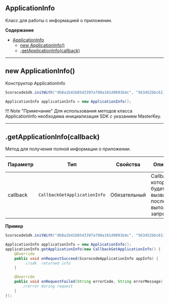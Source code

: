 <a name="ApplicationInfo"></a>

## ApplicationInfo
Класс для работы с информацией о приложении.

**Содержание**

* [ApplicationInfo](#ApplicationInfo)
    * [new ApplicationInfo()](#ApplicationInfo_new)
    * [.getApplicationInfo(callback)](#ApplicationInfo+getApplicationInfo)


------------------------------------------------------------------------

<a name="ApplicationInfo_new"></a>

## new ApplicationInfo()

Конструктор ApplicationInfo

```Java
ScorocodeSdk.initWith("db8a1b41b8543397a798a181d9891b4c", "563452bbc611d8106d5da767365897de", "28f06b89b62165c33de55265166d8781", null, null, null, null);

ApplicationInfo applicationInfo = new ApplicationInfo();
```

!!! Note "Примечание"
    Для использования методов класса ApplicationInfo необходима инициализация SDK с указанием MasterKey.

------------------------------------------------------------------------

<a name="ApplicationInfo+getApplicationInfo"></a>

## .getApplicationInfo(callback)

Метод для получения полной информации о приложении.

| Параметр | Тип | 	Свойства	| Описание |	Пример значения |
| --- | --- | --- | --- | --- |
| callback | `CallbackGetApplicationInfo` | Обязательный | Callback, который будет вызван после выполнения запроса. | см. пример ниже |

**Пример**

```Java
ScorocodeSdk.initWith("db8a1b41b8543397a798a181d9891b4c", "563452bbc611d8106d5da767365897de", "28f06b89b62165c33de55265166d8781", null, null, null, null);

ApplicationInfo applicationInfo = new ApplicationInfo();
applicationInfo.getApplicationInfo(new CallbackGetApplicationInfo() {
    @Override
    public void onRequestSucceed(ScorocodeApplicationInfo appInfo) {
         //sdk  returned info
    }

    @Override
    public void onRequestFailed(String errorCode, String errorMessage) {
        //error during request
    }
});
```